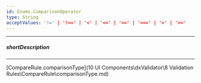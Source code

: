 ```yaml
---
id: Enums.ComparisonOperator
type: String
acceptValues: '!=' | '!==' | '<' | '<=' | '==' | '===' | '>' | '>='
---
```

---
##### shortDescription
<!-- Description goes here -->

---
<!-- Description goes here -->
[CompareRule.comparisonType](10 UI Components\dxValidator\8 Validation Rules\CompareRule\comparisonType.md)